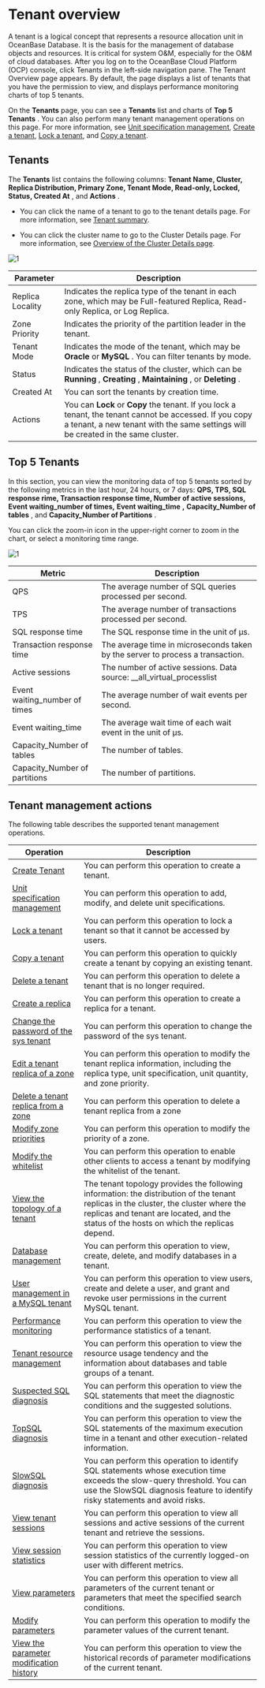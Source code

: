 Tenant overview
====================================

A tenant is a logical concept that represents a resource allocation unit in OceanBase Database. It is the basis for the management of database objects and resources. It is critical for system O\&M, especially for the O\&M of cloud databases. After you log on to the OceanBase Cloud Platform (OCP) console, click Tenants in the left-side navigation pane. The Tenant Overview page appears. By default, the page displays a list of tenants that you have the permission to view, and displays performance monitoring charts of top 5 tenants.

On the **Tenants** page, you can see a **Tenants** list and charts of **Top 5 Tenants** . You can also perform many tenant management operations on this page. For more information, see [Unit specification management](../../5.manage-tenants/2.basic-tenant-operations/3.unit-specification-management.md), [Create a tenant](../../5.manage-tenants/2.basic-tenant-operations/1.userguide-create-a-tenant.md), [Lock a tenant](../../5.manage-tenants/2.basic-tenant-operations/5.locked-tenants.md), and [Copy a tenant](../../5.manage-tenants/2.basic-tenant-operations/6.replication-tenant.md).

**Tenants**
--------------------------------

The **Tenants** list contains the following columns: **Tenant Name, Cluster, Replica Distribution, Primary Zone, Tenant Mode, Read-only, Locked, Status, Created At** , and **Actions** .

* You can click the name of a tenant to go to the tenant details page. For more information, see [Tenant summary](../2.tenant-functions/3.overview-of-tenant-details-page.md).

* You can click the cluster name to go to the Cluster Details page. For more information, see [Overview of the Cluster Details page](../1.cluster-features/3.cluster-overview.md).

![1](https://help-static-aliyun-doc.aliyuncs.com/assets/img/en-US/8714306461/p381874.png)

|    Parameter     |                                                                                                  Description                                                                                                  |
|------------------|---------------------------------------------------------------------------------------------------------------------------------------------------------------------------------------------------------------|
| Replica Locality | Indicates the replica type of the tenant in each zone, which may be Full-featured Replica, Read-only Replica, or Log Replica.                                                                                 |
| Zone Priority    | Indicates the priority of the partition leader in the tenant.                                                                                                                                                 |
| Tenant Mode      | Indicates the mode of the tenant, which may be **Oracle** or **MySQL** . You can filter tenants by mode.                                                                                                      |
| Status           | Indicates the status of the cluster, which can be **Running** , **Creating** , **Maintaining** , or **Deleting** .                                                                                            |
| Created At       | You can sort the tenants by creation time.                                                                                                                                                                    |
| Actions          | You can **Lock** or **Copy** the tenant.  If you lock a tenant, the tenant cannot be accessed. If you copy a tenant, a new tenant with the same settings will be created in the same cluster. |

**Top 5 Tenants**
--------------------------------------

In this section, you can view the monitoring data of top 5 tenants sorted by the following metrics in the last hour, 24 hours, or 7 days: **QPS, TPS, SQL response rime, Transaction response time, Number of active sessions,** **Event waiting_number of times,** **Event waiting_time** **,** **Capacity_Number of tables** , and **Capacity_Number of Partitions** .

You can click the zoom-in icon in the upper-right corner to zoom in the chart, or select a monitoring time range.

![1](https://help-static-aliyun-doc.aliyuncs.com/assets/img/en-US/8714306461/p381877.png)

|            Metric             |                                  Description                                   |
|-------------------------------|--------------------------------------------------------------------------------|
| QPS                           | The average number of SQL queries processed per second.                        |
| TPS                           | The average number of transactions processed per second.                       |
| SQL response time             | The SQL response time in the unit of µs.                                       |
| Transaction response time     | The average time in microseconds taken by the server to process a transaction. |
| Active sessions               | The number of active sessions. Data source: __all_virtual_processlist          |
| Event waiting_number of times | The average number of wait events per second.                                  |
| Event waiting_time            | The average wait time of each wait event in the unit of μs.                    |
| Capacity_Number of tables     | The number of tables.                                                          |
| Capacity_Number of partitions | The number of partitions.                                                      |

Tenant management actions
----------------------------------------------

The following table describes the supported tenant management operations.

|                                            Operation                                             |                                                                                                           Description                                                                                                            |
|--------------------------------------------------------------------------------------------------|----------------------------------------------------------------------------------------------------------------------------------------------------------------------------------------------------------------------------------|
| [Create Tenant](../../5.manage-tenants/2.basic-tenant-operations/1.userguide-create-a-tenant.md)                                     | You can perform this operation to create a tenant.                                                                                                                                                                               |
| [Unit specification management](../../5.manage-tenants/2.basic-tenant-operations/3.unit-specification-management.md)                     | You can perform this operation to add, modify, and delete unit specifications.                                                                                                                                                   |
| [Lock a tenant](../../5.manage-tenants/2.basic-tenant-operations/5.locked-tenants.md)                                     | You can perform this operation to lock a tenant so that it cannot be accessed by users.                                                                                                                                          |
| [Copy a tenant](../../5.manage-tenants/2.basic-tenant-operations/6.replication-tenant.md)                                     | You can perform this operation to quickly create a tenant by copying an existing tenant.                                                                                                                                         |
| [Delete a tenant](../../5.manage-tenants/2.basic-tenant-operations/7.delete-a-tenant.md)                                   | You can perform this operation to delete a tenant that is no longer required.                                                                                                                                                    |
| [Create a replica](../../5.manage-tenants/2.basic-tenant-operations/9.add-copy.md)                                  | You can perform this operation to create a replica for a tenant.                                                                                                                                                                 |
| [Change the password of the sys tenant](../../5.manage-tenants/2.basic-tenant-operations/10.modify-the-sys-tenant-password.md)             | You can perform this operation to change the password of the sys tenant.                                                                                                                                                         |
| [Edit a tenant replica of a zone](../../5.manage-tenants/2.basic-tenant-operations/11.edit-the-tenant-copy-in-the-zone.md)                   | You can perform this operation to modify the tenant replica information, including the replica type, unit specification, unit quantity, and zone priority.                                                                       |
| [Delete a tenant replica from a zone](../../5.manage-tenants/2.basic-tenant-operations/12.delete-a-replica-of-a-tenant-in-a-private-zone.md)               | You can perform this operation to delete a tenant replica from a zone                                                                                                                                                            |
| [Modify zone priorities](../../5.manage-tenants/2.basic-tenant-operations/13.modify-a-zone-priority.md)                            | You can perform this operation to modify the priority of a zone.                                                                                                                                                                 |
| [Modify the whitelist](../../5.manage-tenants/2.basic-tenant-operations/14.modify-whitelist.md)                              | You can perform this operation to enable other clients to access a tenant by modifying the whitelist of the tenant.                                                                                                              |
| [View the topology of a tenant](../../5.manage-tenants/3.userguide-view-the-tenant-topology.md)                     | The tenant topology provides the following information: the distribution of the tenant replicas in the cluster, the cluster where the replicas and tenant are located, and the status of the hosts on which the replicas depend. |
| [Database management](../../5.manage-tenants/5.database-management.md)                               | You can perform this operation to view, create, delete, and modify databases in a tenant.                                                                                                                                        |
| [User management in a MySQL tenant](../../5.manage-tenants/6.mysql-tenant-user-management.md)                 | You can perform this operation to view users, create and delete a user, and grant and revoke user permissions in the current MySQL tenant.                                                                                       |
| [Performance monitoring](../../5.manage-tenants/8.userguide-performance-monitoring.md)                            | You can perform this operation to view the performance statistics of a tenant.                                                                                                                                                   |
| [Tenant resource management](../../5.manage-tenants/9.tenant-resource-management.md)                        | You can perform this operation to view the resource usage tendency and the information about databases and table groups of a tenant.                                                                                             |
| [Suspected SQL diagnosis](../../5.manage-tenants/10.sql-diagnostics/1.userguide-topsql-diagnostics.md)                           | You can perform this operation to view the SQL statements that meet the diagnostic conditions and the suggested solutions.                                                                                                       |
| [TopSQL diagnosis](../../5.manage-tenants/10.sql-diagnostics/1.userguide-topsql-diagnostics.md)                                  | You can perform this operation to view the SQL statements of the maximum execution time in a tenant and other execution-related information.                                                                                     |
| [SlowSQL diagnosis](../../5.manage-tenants/10.sql-diagnostics/3.slowsql-diagnostics.md)                                 | You can perform this operation to identify SQL statements whose execution time exceeds the slow-query threshold. You can use the SlowSQL diagnosis feature to identify risky statements and avoid risks.                         |
| [View tenant sessions](../../5.manage-tenants/11.session-management/1.view-tenant-sessions.md)                              | You can perform this operation to view all sessions and active sessions of the current tenant and retrieve the sessions.                                                                                                         |
| [View session statistics](../../5.manage-tenants/11.session-management/3.userguide-view-session-statistics.md)                           | You can perform this operation to view session statistics of the currently logged-on user with different metrics.                                                                                                                |
| [View parameters](../../5.manage-tenants/12.userguide-parameters/1.userguide-view-the-parameter-list.md)                                   | You can perform this operation to view all parameters of the current tenant or parameters that meet the specified search conditions.                                                                                             |
| [Modify parameters](../../5.manage-tenants/12.userguide-parameters/2.userguide-modify-parameters.md)                                 | You can perform this operation to modify the parameter values of the current tenant.                                                                                                                                             |
| [View the parameter modification history](../../5.manage-tenants/12.userguide-parameters/3.uerguide-view-parameter-modification-history.md)           | You can perform this operation to view the historical records of parameter modifications of the current tenant.                                                                                                                  |

